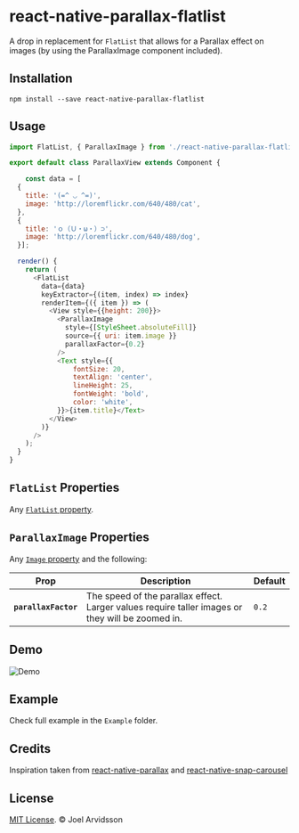 # react-native-parallax-flatlist

A drop in replacement for `FlatList` that allows for a Parallax effect on images (by using the ParallaxImage component included).

## Installation

```
npm install --save react-native-parallax-flatlist
```

## Usage

```js
import FlatList, { ParallaxImage } from './react-native-parallax-flatlist';

export default class ParallaxView extends Component {

    const data = [
  {
    title: '(=^ ◡ ^=)',
    image: 'http://loremflickr.com/640/480/cat',
  },
  {
    title: 'ｏ（Ｕ・ω・）⊃',
    image: 'http://loremflickr.com/640/480/dog',
  }];

  render() {
    return (
      <FlatList
        data={data}
        keyExtractor={(item, index) => index}
        renderItem={({ item }) => (
          <View style={{height: 200}}>
            <ParallaxImage
              style={[StyleSheet.absoluteFill]}
              source={{ uri: item.image }}
              parallaxFactor={0.2}
            />
            <Text style={{
                fontSize: 20,
                textAlign: 'center',
                lineHeight: 25,
                fontWeight: 'bold',
                color: 'white',
            }}>{item.title}</Text>
          </View>
        )}
      />
    );
  }
}
```

## `FlatList` Properties

Any [`FlatList` property](http://facebook.github.io/react-native/docs/flatlist.html).

## `ParallaxImage` Properties

Any [`Image` property](http://facebook.github.io/react-native/docs/image.html) and the following:

| Prop                 | Description                                                                                      | Default |
| -------------------- | ------------------------------------------------------------------------------------------------ | ------- |
| **`parallaxFactor`** | The speed of the parallax effect. Larger values require taller images or they will be zoomed in. | `0.2`   |

## Demo

![Demo](https://github.com/soulglo/react-native-parallax-flatlist/blob/master/demo-min.gif?raw=true)

## Example

Check full example in the `Example` folder.

## Credits

Inspiration taken from [react-native-parallax](https://github.com/oblador/react-native-parallax) and [react-native-snap-carousel](https://github.com/archriss/react-native-snap-carousel)

## License

[MIT License](http://opensource.org/licenses/mit-license.html). © Joel Arvidsson
